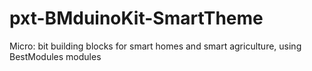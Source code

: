 # pxt-BMduinoKit-SmartTheme
Micro: bit building blocks for smart homes and smart agriculture, using BestModules modules
